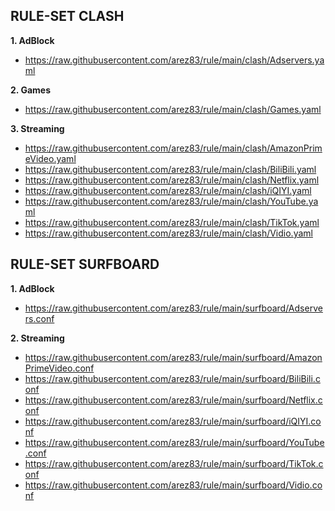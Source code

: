 **RULE-SET CLASH**
-
**1. AdBlock**

- https://raw.githubusercontent.com/arez83/rule/main/clash/Adservers.yaml

**2. Games**

- https://raw.githubusercontent.com/arez83/rule/main/clash/Games.yaml

**3. Streaming**

- https://raw.githubusercontent.com/arez83/rule/main/clash/AmazonPrimeVideo.yaml
- https://raw.githubusercontent.com/arez83/rule/main/clash/BiliBili.yaml
- https://raw.githubusercontent.com/arez83/rule/main/clash/Netflix.yaml
- https://raw.githubusercontent.com/arez83/rule/main/clash/iQIYI.yaml
- https://raw.githubusercontent.com/arez83/rule/main/clash/YouTube.yaml
- https://raw.githubusercontent.com/arez83/rule/main/clash/TikTok.yaml
- https://raw.githubusercontent.com/arez83/rule/main/clash/Vidio.yaml

**RULE-SET SURFBOARD**
-
**1. AdBlock**

- https://raw.githubusercontent.com/arez83/rule/main/surfboard/Adservers.conf

**2. Streaming**

- https://raw.githubusercontent.com/arez83/rule/main/surfboard/AmazonPrimeVideo.conf
- https://raw.githubusercontent.com/arez83/rule/main/surfboard/BiliBili.conf
- https://raw.githubusercontent.com/arez83/rule/main/surfboard/Netflix.conf
- https://raw.githubusercontent.com/arez83/rule/main/surfboard/iQIYI.conf
- https://raw.githubusercontent.com/arez83/rule/main/surfboard/YouTube.conf
- https://raw.githubusercontent.com/arez83/rule/main/surfboard/TikTok.conf
- https://raw.githubusercontent.com/arez83/rule/main/surfboard/Vidio.conf
